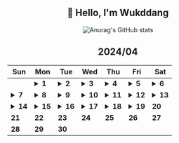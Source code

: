<div align="center">

## 🙌 Hello, I'm Wukddang

![Anurag's GitHub stats](https://github-readme-stats.vercel.app/api?username=wukdddang&show_icons=true&theme=radical)


<!--CALENDAR-START-->
## 2024/04

| Sun | Mon | Tue | Wed | Thu | Fri | Sat |
| --- | --- | --- | --- | --- | --- | --- |
|     | <details><summary>**1**</summary>React: 딥다이브 p.322-327 / 패캠 MFA: 53강</details> | <details><summary>**2**</summary>React: 딥다이브 p.328-333 / 패캠 MFA: 54-61강</details> | <details><summary>**3**</summary>React: 딥다이브 p.334-339 / 패캠 MFA: 62강</details> | <details><summary>**4**</summary>React: 딥다이브 p.340-345 / 패캠 MFA: 63-65강 / 패캠 블록체인: 1강</details> | <details><summary>**5**</summary>React: 딥다이브 p.346-350</details> | <details><summary>**6**</summary>React: 딥다이브 p.351-356</details> |
| <details><summary>**7**</summary>React: 딥다이브 p.357-362 / 패캠 프론트 최적화: 1-2강 / 패캠 블록체인: 2강</details> | <details><summary>**8**</summary>React: 딥다이브 p.363-368 / 패캠 프론트 최적화: 3-5강 / 패캠 블록체인: 3강</details> | <details><summary>**9**</summary>React: 딥다이브 p.369-374 / 패캠 블록체인: 4강</details> | <details><summary>**10**</summary>React: 딥다이브 p.375-378 / 패캠 블록체인: 5-6강 / 패캠 프론트 최적화: 6-7강</details> | <details><summary>**11**</summary>React: 딥다이브 p.379-382 / 패캠 블록체인: 7강 / 패캠 프론트 최적화: 8-10강 / TS: Udemy 강의 챕터 11.12-18</details> | <details><summary>**12**</summary>React: 딥다이브 p.383-386</details> | <details><summary>**13**</summary>React: 딥다이브 p.387-390 / 패캠 블록체인: 8강</details> |
| <details><summary>**14**</summary>React: 딥다이브 p.391-395 / Rust: 1-2강 / JS: 완벽가이드 p.6-10 / TS: Udemy 강의 챕터 11.19-25</details> | <details><summary>**15**</summary>React: 딥다이브 p.396-400 / Rust: Udemy 강의 섹션 1-2 / JS: 완벽가이드 p.11-15 / TS: Udemy 강의 챕터 11.26-29</details> | <details><summary>**16**</summary>React: 딥다이브 p.401-403 / Rust: Udemy 강의 섹션 3.1-5 / JS: 완벽가이드 p.16-20 / TS: Udemy 강의 챕터 11.30-35</details> | <details><summary>**17**</summary>React: 딥다이브 p.404-406 / Rust: Udemy 강의 섹션 3.6-9 / JS: 완벽가이드 p.21-25 / TS: Udemy 강의 챕터 11완강 + 챕터 12.1-2</details> | <details><summary>**18**</summary>React: 딥다이브 p.407-410 / Rust: 공식 가이드 p.1-8 / JS: 완벽가이드 p.26-30 / TS: Udemy 강의 챕터 12.3</details> | <details><summary>**19**</summary>React: 딥다이브 p.411-414 / Rust: 공식 가이드 p.9-15 / JS: 완벽가이드 p.31-35</details> | **20** |
| **21** | **22** | **23** | **24** | **25** | **26** | **27** |
| **28** | **29** | **30** |

<!--CALENDAR-END-->
